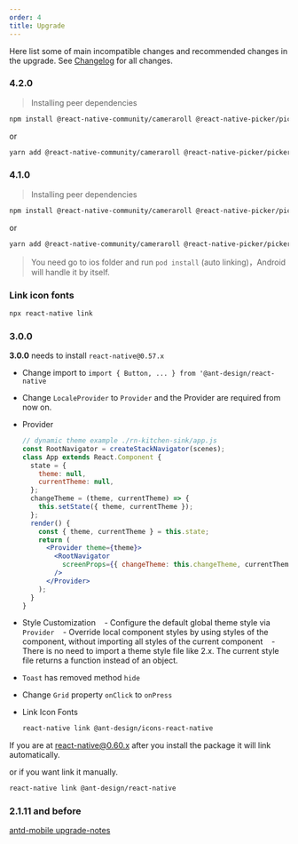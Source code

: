 ```yaml
---
order: 4
title: Upgrade
---
```


Here list some of main incompatible changes and recommended changes in the upgrade. See [Changelog](/changelog) for all changes.

### 4.2.0

> Installing peer dependencies

```bash
npm install @react-native-community/cameraroll @react-native-picker/picker @react-native-community/segmented-control @react-native-community/slider react-native-pager-view react-native-gesture-handler
```

or

```bash
yarn add @react-native-community/cameraroll @react-native-picker/picker @react-native-community/segmented-control @react-native-community/slider react-native-pager-view react-native-gesture-handler
```

### 4.1.0

> Installing peer dependencies

```bash
npm install @react-native-community/cameraroll @react-native-picker/picker @react-native-community/segmented-control @react-native-community/slider react-native-pager-view
```

or

```bash
yarn add @react-native-community/cameraroll @react-native-picker/picker @react-native-community/segmented-control @react-native-community/slider react-native-pager-view
```

> You need go to ios folder and run `pod install` (auto linking)，Android will handle it by itself.

### Link icon fonts

```bash
npx react-native link
```

### 3.0.0

**3.0.0** needs to install `react-native@0.57.x`

- Change import to `import { Button, ... } from '@ant-design/react-native`
- Change `LocaleProvider` to `Provider` and the Provider are required from now on.

- Provider

  ```jsx
  // dynamic theme example ./rn-kitchen-sink/app.js
  const RootNavigator = createStackNavigator(scenes);
  class App extends React.Component {
    state = {
      theme: null,
      currentTheme: null,
    };
    changeTheme = (theme, currentTheme) => {
      this.setState({ theme, currentTheme });
    };
    render() {
      const { theme, currentTheme } = this.state;
      return (
        <Provider theme={theme}>
          <RootNavigator
            screenProps={{ changeTheme: this.changeTheme, currentTheme }}
          />
        </Provider>
      );
    }
  }
  ```

- Style Customization
     - Configure the default global theme style via `Provider`
     - Override local component styles by using styles of the component, without importing all styles of the current component
     - There is no need to import a theme style file like 2.x. The current style file returns a function instead of an object.
- `Toast` has removed method `hide`
- Change `Grid` property `onClick` to `onPress`
- Link Icon Fonts

  ```sh
  react-native link @ant-design/icons-react-native
  ```

If you are at react-native@0.60.x after you install the package it will link automatically.

or if you want link it manually.

```sh
react-native link @ant-design/react-native
```

### 2.1.11 and before

[antd-mobile upgrade-notes](https://github.com/ant-design/ant-design-mobile/blob/master/docs/react/upgrade-notes.en-US.md#1x--20)
